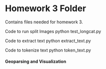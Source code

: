 # Homework 3 Folder

Contains files needed for homework 3.

Code to run split Images
python test_longcat.py

Code to extract text
python extract_text.py

Code to tokenize text
python token_text.py

#### Geoparsing and Visualization
